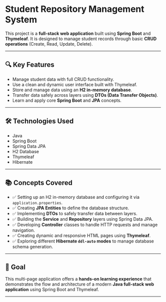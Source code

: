 # Student Repository Management System

This project is a **full-stack web application** built using **Spring Boot** and **Thymeleaf**. It is designed to manage student records through basic **CRUD operations** (Create, Read, Update, Delete).

---

## 🔍 Key Features

- Manage student data with full CRUD functionality.
- Use a clean and dynamic user interface built with Thymeleaf.
- Store and manage data using an **H2 in-memory database**.
- Transfer data safely across layers using **DTOs (Data Transfer Objects)**.
- Learn and apply core **Spring Boot** and **JPA** concepts.

---

## 🛠 Technologies Used

- Java
- Spring Boot
- Spring Data JPA
- H2 Database
- Thymeleaf
- Hibernate

---

## 📚 Concepts Covered

- ✅ Setting up an H2 in-memory database and configuring it via `application.properties`.
- ✅ Creating **JPA Entities** to define the database structure.
- ✅ Implementing **DTOs** to safely transfer data between layers.
- ✅ Building the **Service** and **Repository** layers using Spring Data JPA.
- ✅ Developing **Controller** classes to handle HTTP requests and manage navigation.
- ✅ Creating dynamic and responsive HTML pages using **Thymeleaf**.
- ✅ Exploring different **Hibernate `ddl-auto` modes** to manage database schema generation.

---

## 🎯 Goal

This multi-page application offers a **hands-on learning experience** that demonstrates the flow and architecture of a modern **Java full-stack web application** using Spring Boot and Thymeleaf.

---
